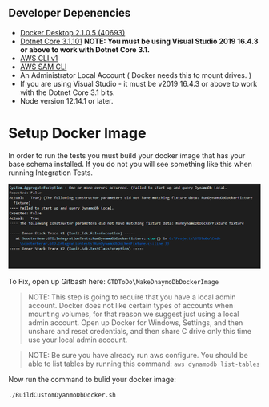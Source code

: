 
## Developer Depenencies
* [Docker Desktop 2.1.0.5 (40693)](https://docs.docker.com/docker-for-windows/install/)
* [Dotnet Core 3.1.101](https://dotnet.microsoft.com/download/dotnet-core/3.1)
__NOTE: You must be using Visual Studio 2019 16.4.3 or above to work with Dotnet Core 3.1.__
* [AWS CLI v1](https://docs.aws.amazon.com/cli/latest/userguide/install-windows.html#install-msi-on-windows)
* [AWS SAM CLI](https://docs.aws.amazon.com/serverless-application-model/latest/developerguide/serverless-sam-cli-install-windows.html)
* An Administrator Local Account ( Docker needs this to mount drives. )
* If you are using Visual Studio - it must be v2019 16.4.3 or above to work with the Dotnet Core 3.1 bits. 
* Node version 12.14.1 or later.

# Setup Docker Image
In order to run the tests you must build your docker image that has your base schema installed.  If you do not you will see something like this when running Integration Tests. 

![Error Running Tests](../Docs/FirstTimeRunningTests.PNG "Error")

To Fix, open up Gitbash here:  `GTDToDo\MakeDnaymoDbDockerImage`
> NOTE:  This step is going to require that you have a local admin account.  Docker does not like certain types of accounts when mounting volumes, for that reason we suggest just using a local admin account.  Open up Docker for Windows, Settings, and then unshare and reset credentials, and then share C drive only this time use your local admin account.  

> NOTE:  Be sure you have already run aws configure.  You should be able to list tables by running this command: `aws dynamodb list-tables`

Now run the command to bulid your docker image:  
```
./BuildCustomDyanmoDbDocker.sh
```